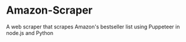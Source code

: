 # Amazon-Scraper
A web scraper that scrapes Amazon's bestseller list using Puppeteer in node.js and Python
